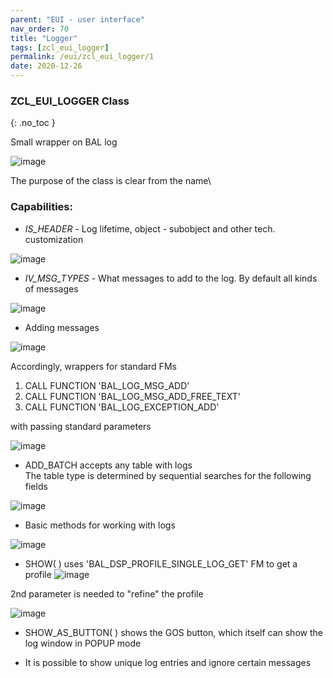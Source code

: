 ```yaml
---
parent: "EUI - user interface"
nav_order: 70
title: "Logger"
tags: [zcl_eui_logger]
permalink: /eui/zcl_eui_logger/1
date: 2020-12-26
---
```


### ZCL_EUI_LOGGER Class
{: .no_toc }

Small wrapper on BAL log

![image](https://user-images.githubusercontent.com/36256417/103149311-83628000-4792-11eb-9481-2f7cf7bc1fac.png)

The purpose of the class is clear from the name\

### Capabilities:

* *IS_HEADER* - Log lifetime, object - subobject and other tech. customization

![image](https://user-images.githubusercontent.com/36256417/103149454-c4a75f80-4793-11eb-9be4-afa785e95153.png)


* *IV_MSG_TYPES* - What messages to add to the log. By default all kinds of messages

![image](https://user-images.githubusercontent.com/36256417/103149511-5fa03980-4794-11eb-89a0-1673ae1e4eac.png)

* Adding messages

![image](https://user-images.githubusercontent.com/36256417/103149644-64192200-4795-11eb-98c3-6bc31039a971.png)

Accordingly, wrappers for standard FMs
1) CALL FUNCTION 'BAL_LOG_MSG_ADD'
1) CALL FUNCTION 'BAL_LOG_MSG_ADD_FREE_TEXT'
1) CALL FUNCTION 'BAL_LOG_EXCEPTION_ADD'

with passing standard parameters

![image](https://user-images.githubusercontent.com/36256417/103150027-ef94b200-4799-11eb-8762-b7cbbdadab7b.png)


* ADD_BATCH accepts any table with logs\
The table type is determined by sequential searches for the following fields

![image](https://user-images.githubusercontent.com/36256417/103149692-f9b4b180-4795-11eb-9f24-8be4890cc5d5.png)

* Basic methods for working with logs

![image](https://user-images.githubusercontent.com/36256417/103149741-88293300-4796-11eb-8937-195c66d7e71b.png)

* SHOW( ) uses 'BAL_DSP_PROFILE_SINGLE_LOG_GET' FM to get a profile
![image](https://user-images.githubusercontent.com/36256417/103149829-8dd34880-4797-11eb-99d5-bb50c06984e1.png)

2nd parameter is needed to "refine" the profile

![image](https://user-images.githubusercontent.com/36256417/103149875-15b95280-4798-11eb-9ec9-3907d89ce585.png)


* SHOW_AS_BUTTON( ) shows the GOS button, which itself can show the log window in POPUP mode

* It is possible to show unique log entries and ignore certain messages

